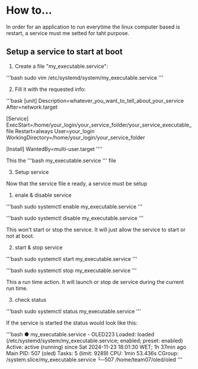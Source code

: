 # How to...

In order for an application to run everytime the linux computer based is restart, a service must me setted for taht purpose.

## Setup a service to start at boot

1. Create a file "my_executable.service":

'''bash
sudo vim /etc/systemd/system/my_executable.service
'''

2. Fill it with the requested info:

'''bask
[unit]
Description=whatever_you_want_to_tell_about_your_service
After=network.target

[Service]
ExecStart=/home/your_login/your_service_foilder/your_service_executable_file
Restart=always
User=your_login
WorkingDirectory=/home/your_login/your_service_folder

[Install]
WantedBy=multi-user.target
''''

This the '''bash my_executable.service ''' file

3. Setup service

Now that the service file e ready, a service must be setup

  1. enale & disable service

'''bash
sudo systemctl enable my_executable.service
'''

'''bash
sudo systemctl disable my_executable.service
'''

This won't start or stop the service. It will just allow the service to start or not at boot.



  2. start & stop service

'''bash
sudo systemctl start my_executable.service
'''

'''bash
sudo systemctl stop my_executable.service
'''

This a run time action. It will launch or stop de service during the current run time.

  3. check status

'''bash
sudo systemctl status my_executable.service
'''

If the service is started the status would look like this:

'''bash
● my_executable.service - OLED223
     Loaded: loaded (/etc/systemd/system/my_executable.service; enabled; preset: enabled)
     Active: active (running) since Sat 2024-11-23 18:01:30 WET; 1h 37min ago
   Main PID: 507 (oled)
      Tasks: 5 (limit: 9289)
        CPU: 1min 53.436s
     CGroup: /system.slice/my_executable.service
             └─507 /home/team07/oled/oled
'''





